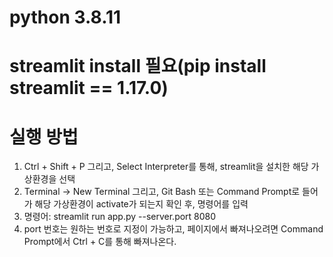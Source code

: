# python 3.8.11

# streamlit install 필요(pip install streamlit == 1.17.0)

# 실행 방법
1. Ctrl + Shift + P 그리고, Select Interpreter를 통해, streamlit을 설치한 해당 가상환경을 선택
2. Terminal -> New Terminal 그리고, Git Bash 또는 Command Prompt로 들어가 해당 가상환경이 activate가 되는지 확인 후, 명령어를 입력
3. 명령어: streamlit run app.py --server.port 8080        
4. port 번호는 원하는 번호로 지정이 가능하고, 페이지에서 빠져나오려면 Command Prompt에서 Ctrl + C를 통해 빠져나온다.